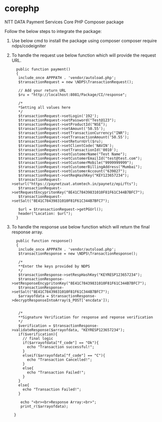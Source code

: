 # corephp
NTT DATA Payment Services Core PHP Composer package

Follow the below steps to integrate the package:
1. Use below cmd to install the package using composer
   composer require ndps/codeigniter

2. To handle the request use below function which will provide the request URL.
   
  
         public function payment()
         {
          include_once APPPATH . 'vendor/autoload.php';
          $transactionRequest = new \NDPS\TransactionRequest();

          // Add your return URL
          $ru = "http://localhost:8081/Package/CI/response";

          /*
          *Setting all values here
          */
          $transactionRequest->setLogin('192');
          $transactionRequest->setPassword("Test@123");
          $transactionRequest->setProductId("NSE");
          $transactionRequest->setAmount('50.55');
          $transactionRequest->setTransactionCurrency("INR");
          $transactionRequest->setTransactionAmount('50.55');
          $transactionRequest->setReturnUrl($ru);
          $transactionRequest->setClientCode('NAVIN');
          $transactionRequest->setTransactionId('0010');
          $transactionRequest->setCustomerName("Test Name");
          $transactionRequest->setCustomerEmailId("test@test.com");
          $transactionRequest->setCustomerMobile("9999999999");
          $transactionRequest->setCustomerBillingAddress("Mumbai");
          $transactionRequest->setCustomerAccount("639827");
          $transactionRequest->setReqHashKey("KEY123657234");
          $transactionRequest->seturl("https://paynetzuat.atomtech.in/paynetz/epi/fts");
          $transactionRequest->setRequestEncypritonKey("8E41C78439831010F81F61C344B7BFC7");
          $transactionRequest->setSalt("8E41C78439831010F81F61C344B7BFC7");

          $url = $transactionRequest->getPGUrl();
          header("Location: $url");
         }
   
3. To handle the response use below function which will return the final response array.
         
         
         public function response()
         {
          include_once APPPATH . 'vendor/autoload.php';
          $transactionResponse = new \NDPS\TransactionResponse();

          /*
          **Enter the keys provided by NDPS
          */
          $transactionResponse->setRespHashKey("KEYRESP123657234");
          $transactionResponse->setResponseEncypritonKey("8E41C78439831010F81F61C344B7BFC7");
          $transactionResponse->setSalt("8E41C78439831010F81F61C344B7BFC7");
          $arrayofdata = $transactionResponse->decryptResponseIntoArray($_POST['encdata']);


          /*
          **Signature Verification for response and reponse verification
          */
          $verification = $transactionResponse->validateResponse($arrayofdata, "KEYRESP123657234");		
          if($verification){
            // final logic
            if($arrayofdata["f_code"] == "Ok"){
              echo "Transaction successful!";
            }
            elseif($arrayofdata["f_code"] == "C"){ 
              echo "Transaction Cancelled!";	
            }
            else{
              echo "Transaction Failed!";	
            }	  
          }
          else{
            echo "Transaction Failed!";
          }

           echo "<br><br>Response Array:<br>";
           print_r($arrayofdata);

        }   
